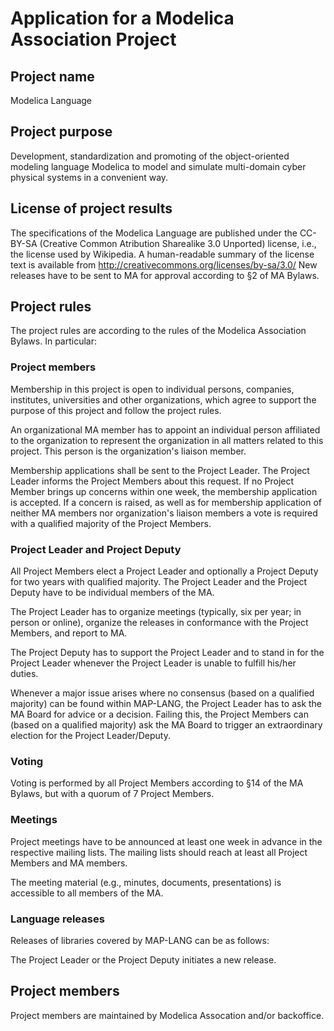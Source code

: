 # Application for a Modelica Association Project 

## Project name
Modelica Language

## Project purpose
Development, standardization and promoting of the object-oriented modeling language Modelica to model 
and simulate multi-domain cyber physical systems in a convenient way.

## License of project results
The specifications of the Modelica Language are published under the CC-BY-SA (Creative Common 
Atribution Sharealike 3.0 Unported) license, i.e., the license used by Wikipedia. A human-readable 
summary of the license text is available from http://creativecommons.org/licenses/by-sa/3.0/
New releases have to be sent to MA for approval according to §2 of MA Bylaws.

## Project rules
The project rules are according to the rules of the Modelica Association Bylaws. In particular: 
### Project members 
Membership in this project is open to individual persons, companies, institutes, universities and other organizations, which agree to support the purpose of this project and follow the project rules.

An organizational MA member has to appoint an individual person affiliated to the organization to represent the organization in all matters related to this project. This person is the organization's liaison member.

Membership applications shall be sent to the Project Leader. The Project Leader informs the Project Members about this request. If no Project Member brings up concerns within one week, the membership application is accepted. If a concern is raised, as well as for membership application of neither MA members nor organization's liaison members a vote is required with a qualified majority of the Project Members.

### Project Leader and Project Deputy
All Project Members elect a Project Leader and optionally a Project Deputy for two years with qualified majority. The Project Leader and the Project Deputy have to be individual members of the MA.

The Project Leader has to organize meetings (typically, six per year; in person or online), organize the releases in conformance with the Project Members, and report to MA.

The Project Deputy has to support the Project Leader and to stand in for the Project Leader whenever the Project Leader is unable to fulfill his/her duties.

Whenever a major issue arises where no consensus (based on a qualified majority) can be found within MAP-LANG, the Project Leader has to ask the MA Board for advice or a decision. Failing this, the Project Members can (based on a qualified majority) ask the MA Board to trigger an extraordinary election for the Project Leader/Deputy.

### Voting 
Voting is performed by all Project Members according to §14 of the MA Bylaws, but with a quorum of 7 Project Members.

### Meetings
Project meetings have to be announced at least one week in advance in the respective mailing lists. The mailing lists should reach at least all Project Members and MA members.

The meeting material (e.g., minutes, documents, presentations) is accessible to all members of the MA.

### Language releases
Releases of libraries covered by MAP-LANG can be as follows:

The Project Leader or the Project Deputy initiates a new release.

## Project members
Project members are maintained by Modelica Assocation and/or backoffice.
